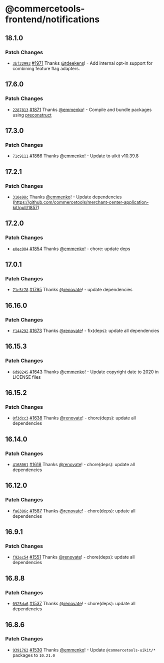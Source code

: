 # @commercetools-frontend/notifications

## 18.1.0

### Patch Changes

- [`3bf32993`](https://github.com/commercetools/merchant-center-application-kit/commit/3bf329935a109a73a7c33580fdf618e60fdbcc2c) [#1971](https://github.com/commercetools/merchant-center-application-kit/pull/1971) Thanks [@tdeekens](https://github.com/tdeekens)! - Add internal opt-in support for combining feature flag adapters.

## 17.6.0

### Patch Changes

- [`2287813`](https://github.com/commercetools/merchant-center-application-kit/commit/2287813c19a54b7edb7005d417c5f6a7b34cad1f) [#1871](https://github.com/commercetools/merchant-center-application-kit/pull/1871) Thanks [@emmenko](https://github.com/emmenko)! - Compile and bundle packages using [preconstruct](https://preconstruct.tools)

## 17.3.0

### Patch Changes

- [`71c9111`](https://github.com/commercetools/merchant-center-application-kit/commit/71c9111308832009d1a27e91e4f2d2da4c53367c) [#1866](https://github.com/commercetools/merchant-center-application-kit/pull/1866) Thanks [@emmenko](https://github.com/emmenko)! - Update to uikit v10.39.8

## 17.2.1

### Patch Changes

- [`310e98c`](https://github.com/commercetools/merchant-center-application-kit/commit/310e98c39c0b6479175b7685b3f29ea0a5baa22b) Thanks [@emmenko](https://github.com/emmenko)! - Update dependencies (https://github.com/commercetools/merchant-center-application-kit/pull/1857)

## 17.2.0

### Patch Changes

- [`e0ec004`](https://github.com/commercetools/merchant-center-application-kit/commit/e0ec004d611f93b24f015120d09f6f18389b219f) [#1854](https://github.com/commercetools/merchant-center-application-kit/pull/1854) Thanks [@emmenko](https://github.com/emmenko)! - chore: update deps

## 17.0.1

### Patch Changes

- [`71c5f78`](https://github.com/commercetools/merchant-center-application-kit/commit/71c5f7875c7476e34b65d37046d48ca47e96f12e) [#1795](https://github.com/commercetools/merchant-center-application-kit/pull/1795) Thanks [@renovate](https://github.com/apps/renovate)! - update dependencies

## 16.16.0

### Patch Changes

- [`f144292`](https://github.com/commercetools/merchant-center-application-kit/commit/f1442921650ca4e6c9bf61ce31bda2b63e72038a) [#1673](https://github.com/commercetools/merchant-center-application-kit/pull/1673) Thanks [@renovate](https://github.com/apps/renovate)! - fix(deps): update all dependencies

## 16.15.3

### Patch Changes

- [`6d98245`](https://github.com/commercetools/merchant-center-application-kit/commit/6d98245615ddb83e805e5cc2cc0620920b4a71c7) [#1643](https://github.com/commercetools/merchant-center-application-kit/pull/1643) Thanks [@emmenko](https://github.com/emmenko)! - Update copyright date to 2020 in LICENSE files

## 16.15.2

### Patch Changes

- [`0f3dcc3`](https://github.com/commercetools/merchant-center-application-kit/commit/0f3dcc38c81a5fb3c668faecce9a13057f66a66b) [#1638](https://github.com/commercetools/merchant-center-application-kit/pull/1638) Thanks [@renovate](https://github.com/apps/renovate)! - chore(deps): update all dependencies

## 16.14.0

### Patch Changes

- [`4168061`](https://github.com/commercetools/merchant-center-application-kit/commit/41680612042d476422776e5eaa254450bf874581) [#1618](https://github.com/commercetools/merchant-center-application-kit/pull/1618) Thanks [@renovate](https://github.com/apps/renovate)! - chore(deps): update all dependencies

## 16.12.0

### Patch Changes

- [`fa6386c`](https://github.com/commercetools/merchant-center-application-kit/commit/fa6386c347df0505235c199232353bc315a47c81) [#1587](https://github.com/commercetools/merchant-center-application-kit/pull/1587) Thanks [@renovate](https://github.com/apps/renovate)! - chore(deps): update all dependencies

## 16.9.1

### Patch Changes

- [`f92ec54`](https://github.com/commercetools/merchant-center-application-kit/commit/f92ec54e78edb668e8dff53342e8542e96d8c319) [#1551](https://github.com/commercetools/merchant-center-application-kit/pull/1551) Thanks [@renovate](https://github.com/apps/renovate)! - chore(deps): update all dependencies

## 16.8.8

### Patch Changes

- [`0925da6`](https://github.com/commercetools/merchant-center-application-kit/commit/0925da6f11e35cc712cc12337716f846a67c0e4c) [#1537](https://github.com/commercetools/merchant-center-application-kit/pull/1537) Thanks [@renovate](https://github.com/apps/renovate)! - chore(deps): update all dependencies

## 16.8.6

### Patch Changes

- [`9391762`](https://github.com/commercetools/merchant-center-application-kit/commit/939176298df3558970a267b6e6478051a355ffae) [#1530](https://github.com/commercetools/merchant-center-application-kit/pull/1530) Thanks [@emmenko](https://github.com/emmenko)! - Update `@commercetools-uikit/*` packages to `10.21.0`

